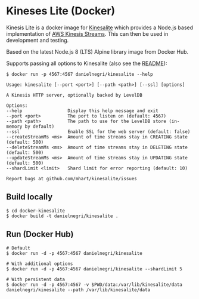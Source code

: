 # Kineses Lite (Docker)

Kinesis Lite is a docker image for [Kinesalite](https://github.com/mhart/kinesalite) which provides a Node.js based implementation of [AWS Kinesis Streams](https://aws.amazon.com/kinesis/streams/). This can then be used in development and testing.

Based on the latest Node.js 8 (LTS) Alpine library image from Docker Hub.

Supports passing all options to Kinesalite (also see the [README](https://github.com/mhart/kinesalite/blob/master/README.md)):

```
$ docker run -p 4567:4567 danielnegri/kinesalite --help

Usage: kinesalite [--port <port>] [--path <path>] [--ssl] [options]

A Kinesis HTTP server, optionally backed by LevelDB

Options:
--help                 Display this help message and exit
--port <port>          The port to listen on (default: 4567)
--path <path>          The path to use for the LevelDB store (in-memory by default)
--ssl                  Enable SSL for the web server (default: false)
--createStreamMs <ms>  Amount of time streams stay in CREATING state (default: 500)
--deleteStreamMs <ms>  Amount of time streams stay in DELETING state (default: 500)
--updateStreamMs <ms>  Amount of time streams stay in UPDATING state (default: 500)
--shardLimit <limit>   Shard limit for error reporting (default: 10)

Report bugs at github.com/mhart/kinesalite/issues
```

## Build locally

```
$ cd docker-kinesalite
$ docker build -t danielnegri/kinesalite .
```

## Run (Docker Hub)

```
# Default
$ docker run -d -p 4567:4567 danielnegri/kinesalite

# With additional options
$ docker run -d -p 4567:4567 danielnegri/kinesalite --shardLimit 5

# With persistent data
$ docker run -d -p 4567:4567 -v $PWD/data:/var/lib/kinesalite/data danielnegri/kinesalite --path /var/lib/kinesalite/data
```
